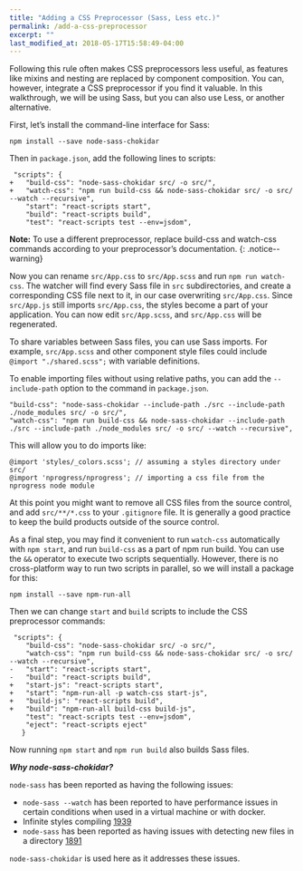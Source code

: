 ```yaml
---
title: "Adding a CSS Preprocessor (Sass, Less etc.)"
permalink: /add-a-css-preprocessor
excerpt: ""
last_modified_at: 2018-05-17T15:58:49-04:00
---
```


Following this rule often makes CSS preprocessors less useful, as features like mixins and nesting are replaced by component composition. You can, however, integrate a CSS preprocessor if you find it valuable. In this walkthrough, we will be using Sass, but you can also use Less, or another alternative.

First, let’s install the command-line interface for Sass:

```
npm install --save node-sass-chokidar
```

Then in `package.json`, add the following lines to scripts:

```
 "scripts": {
+   "build-css": "node-sass-chokidar src/ -o src/",
+   "watch-css": "npm run build-css && node-sass-chokidar src/ -o src/ --watch --recursive",
    "start": "react-scripts start",
    "build": "react-scripts build",
    "test": "react-scripts test --env=jsdom",
```


**Note:** To use a different preprocessor, replace build-css and watch-css commands according to your preprocessor’s documentation.
{: .notice--warning}

Now you can rename `src/App.css` to `src/App.scss` and run `npm run watch-css`. The watcher will find every Sass file in `src` subdirectories, and create a corresponding CSS file next to it, in our case overwriting `src/App.css`. Since `src/App.js` still imports `src/App.css`, the styles become a part of your application. You can now edit `src/App.scss`, and `src/App.css` will be regenerated.

To share variables between Sass files, you can use Sass imports. For example, `src/App.scss` and other component style files could include `@import "./shared.scss";` with variable definitions.

To enable importing files without using relative paths, you can add the `--include-path` option to the command in `package.json`.

```
"build-css": "node-sass-chokidar --include-path ./src --include-path ./node_modules src/ -o src/",
"watch-css": "npm run build-css && node-sass-chokidar --include-path ./src --include-path ./node_modules src/ -o src/ --watch --recursive",
```

This will allow you to do imports like:

```
@import 'styles/_colors.scss'; // assuming a styles directory under src/
@import 'nprogress/nprogress'; // importing a css file from the nprogress node module
```

At this point you might want to remove all CSS files from the source control, and add `src/**/*.css` to your `.gitignore` file. It is generally a good practice to keep the build products outside of the source control.

As a final step, you may find it convenient to run `watch-css` automatically with `npm start`, and run `build-css` as a part of npm run build. You can use the `&&` operator to execute two scripts sequentially. However, there is no cross-platform way to run two scripts in parallel, so we will install a package for this:

```
npm install --save npm-run-all
```

Then we can change `start` and `build` scripts to include the CSS preprocessor commands:

```
 "scripts": {
    "build-css": "node-sass-chokidar src/ -o src/",
    "watch-css": "npm run build-css && node-sass-chokidar src/ -o src/ --watch --recursive",
-   "start": "react-scripts start",
-   "build": "react-scripts build",
+   "start-js": "react-scripts start",
+   "start": "npm-run-all -p watch-css start-js",
+   "build-js": "react-scripts build",
+   "build": "npm-run-all build-css build-js",
    "test": "react-scripts test --env=jsdom",
    "eject": "react-scripts eject"
   }
```

Now running `npm start` and `npm run build` also builds Sass files.

***Why node-sass-chokidar?***

`node-sass` has been reported as having the following issues:

* `node-sass --watch` has been reported to have performance issues in certain conditions when used in a virtual machine or with docker.
* Infinite styles compiling [1939](https://github.com/facebook/create-react-app/issues/1939)
* `node-sass` has been reported as having issues with detecting new files in a directory [1891](https://github.com/sass/node-sass/issues/1891)

`node-sass-chokidar` is used here as it addresses these issues.